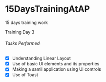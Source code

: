 # 15DaysTrainingAtAP
15 days training work

Training Day 3

###### Tasks Performed

- [X] Understanding Linear Layout
- [X] Use of basic UI elements and its properties
- [X] Making a samll application using UI controls
- [X] Use of Toast
